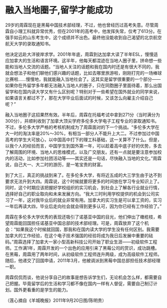 # 融入当地圈子,留学才能成功

29岁的周霖现在是黑莓中国技术部经理，不过，他也曾经历过高考失意。尽管周霖自小理工科就异常优秀，但在2001年的高考中，他发挥失常，仅考了613分。在强手如云的山东考生中，这个成绩并不出色。最终他没能收到自己渴望的北京航空航天大学的录取通知书。 

他决定远赴大洋彼岸求学。2001年年底，周霖到达加拿大读了半年ESL，慢慢适应加拿大的生活和语言环境。这半年，他每天都混迹在当地人圈子里，拼命想一些能和当地人交流的话题。“当地人关注的话题和我在国内时还是有很大不同的，我就会想法子和他们聊他们感兴趣的话题，比如去哪里旅游啦，刚刚打完的一场棒球比赛啦……慢慢地，我就能融入当地社会了。这其实是留学很重要的一个部分——如果你在外留学多年都无法融入当地人的圈子，只在同胞圈子里面待着，那么出国留学和在国内读大学又有什么区别呢？特别对于一些希望在国外就业的同学来说，如果语言关都过不了，那在大学毕业后面试的时候，又该怎么向雇主介绍自己呢？” 

融入当地圈子这招果然有效。半年后，周霖在托福考试中拿到271分（当时满分为300分），并顺利收到了加拿大顶尖学府多伦多大学电子工程专业的录取通知书。不过，多伦多大学严格的考核机制成为了周霖面对的下一个挑战。“多伦多大学在大一时的淘汰率是20%～30%，有相当一部分人不能升上大二。不过参加过中国高考的学生大可放心，以中国高中打下的理工科基础，这一关算不了什么。但是，以我个人的经验而言，中国学生到国外第一年，可以趁着高中底子好的优势，多去了解周围的环境、当地人的思维模式，以及广交朋友。还有一点就是要注意参加校内的活动，比如参加社团活动等——其实还是一句话，尽快融入当地的文化。”周霖说，自己大一、大二时的游历，是一笔宝贵的财富。 

到了大三，真正的挑战到来了。在多伦多大学，有将近五成的大三学生由于达不到要求无法升到大四。周霖说，这个时候就要将更多的时间放在学习专业知识上了。同时，这个时期应该把握好学校组织的实习机会，到社会上了解各行业就业行情，选择好自己的职业取向和未来发展方向。“我大三时利用学校提供的机会到公司实习了一年，这对我毕业后的就业非常有用。加拿大的实习生是可以拿工资的，实习一年后再读大四，毕业后走向社会就会得到更多认可，因为你已经有工作经验了。” 

周霖在多伦多大学优秀的表现还吸引了诺基亚中国的目光，他们伸出了橄榄枝，希望周霖能回国担任诺基亚中国总部的技术部经理。可是，周霖放弃了这个机会：“如果我这个时候就回国，那我和在国内读大学的学生没有任何区别。我需要加拿大的工作经验，在这个电子技术强国的经验将成为我日后发展中重要的砝码。”周霖选择了加拿大一家小型高新科技公司开始了职业生涯——初级软件工程师。工作满1年，周霖开发的一个出色的应用引来了黑莓公司的赏识，成功跳槽。在黑莓，周霖用了两年时间，从初级软件工程师连升两级，成为高级软件工程师。随后，他递交了回国申请，2011年3月，他被调派到黑莓中国总部担任技术部经理一职。 

周霖侃侃而谈，他说分享自己的故事是想告诉学生们，无论机会怎么样，都需要自己把握。毕竟留学后的生活和学习都不像在国内一样有人督促，需要自己制订计划。国外更看重的是学生的能力。 

（莲心摘自《羊城晚报》2011年9月20日图/陈明贵）